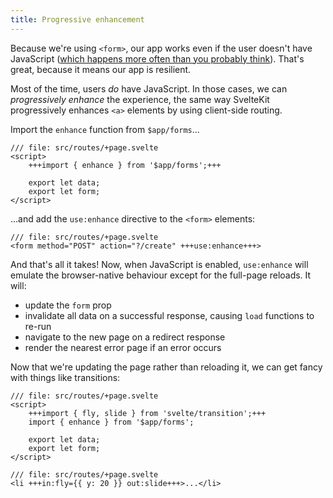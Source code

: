 ```yaml
---
title: Progressive enhancement
---
```


Because we're using `<form>`, our app works even if the user doesn't have JavaScript ([which happens more often than you probably think](https://kryogenix.org/code/browser/everyonehasjs.html)). That's great, because it means our app is resilient.

Most of the time, users _do_ have JavaScript. In those cases, we can _progressively enhance_ the experience, the same way SvelteKit progressively enhances `<a>` elements by using client-side routing.

Import the `enhance` function from `$app/forms`...

```svelte
/// file: src/routes/+page.svelte
<script>
	+++import { enhance } from '$app/forms';+++

	export let data;
	export let form;
</script>
```

...and add the `use:enhance` directive to the `<form>` elements:

```svelte
/// file: src/routes/+page.svelte
<form method="POST" action="?/create" +++use:enhance+++>
```

And that's all it takes! Now, when JavaScript is enabled, `use:enhance` will emulate the browser-native behaviour except for the full-page reloads. It will:

- update the `form` prop
- invalidate all data on a successful response, causing `load` functions to re-run
- navigate to the new page on a redirect response
- render the nearest error page if an error occurs

Now that we're updating the page rather than reloading it, we can get fancy with things like transitions:

```svelte
/// file: src/routes/+page.svelte
<script>
	+++import { fly, slide } from 'svelte/transition';+++
	import { enhance } from '$app/forms';

	export let data;
	export let form;
</script>
```

```svelte
/// file: src/routes/+page.svelte
<li +++in:fly={{ y: 20 }} out:slide+++>...</li>
```
